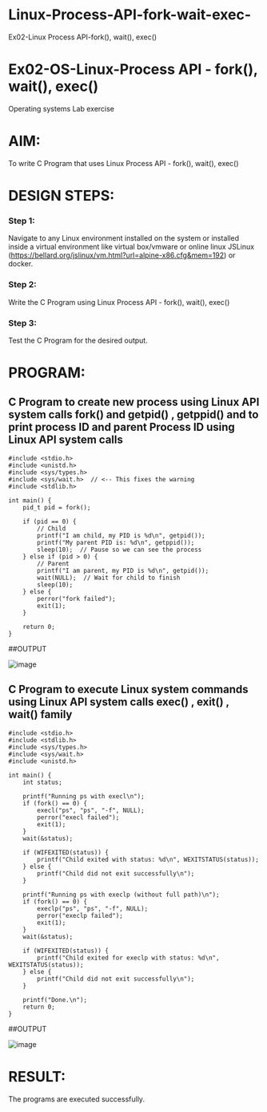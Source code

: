 # Linux-Process-API-fork-wait-exec-
Ex02-Linux Process API-fork(), wait(), exec()
# Ex02-OS-Linux-Process API - fork(), wait(), exec()
Operating systems Lab exercise


# AIM:
To write C Program that uses Linux Process API - fork(), wait(), exec()

# DESIGN STEPS:

### Step 1:

Navigate to any Linux environment installed on the system or installed inside a virtual environment like virtual box/vmware or online linux JSLinux (https://bellard.org/jslinux/vm.html?url=alpine-x86.cfg&mem=192) or docker.

### Step 2:

Write the C Program using Linux Process API - fork(), wait(), exec()

### Step 3:

Test the C Program for the desired output. 

# PROGRAM:

## C Program to create new process using Linux API system calls fork() and getpid() , getppid() and to print process ID and parent Process ID using Linux API system calls
```
#include <stdio.h>
#include <unistd.h>
#include <sys/types.h>
#include <sys/wait.h>  // <-- This fixes the warning
#include <stdlib.h>

int main() {
    pid_t pid = fork();

    if (pid == 0) {
        // Child
        printf("I am child, my PID is %d\n", getpid());
        printf("My parent PID is: %d\n", getppid());
        sleep(10);  // Pause so we can see the process
    } else if (pid > 0) {
        // Parent
        printf("I am parent, my PID is %d\n", getpid());
        wait(NULL);  // Wait for child to finish
        sleep(10);
    } else {
        perror("fork failed");
        exit(1);
    }

    return 0;
}
```

##OUTPUT

![image](https://github.com/user-attachments/assets/0a4be251-594f-473b-b527-3bfe032ee77f)

## C Program to execute Linux system commands using Linux API system calls exec() , exit() , wait() family

```
#include <stdio.h>
#include <stdlib.h>
#include <sys/types.h>
#include <sys/wait.h>
#include <unistd.h>

int main() {
    int status;
    
    printf("Running ps with execl\n");
    if (fork() == 0) {
        execl("ps", "ps", "-f", NULL);
        perror("execl failed");
        exit(1);
    }
    wait(&status);
    
    if (WIFEXITED(status)) {
        printf("Child exited with status: %d\n", WEXITSTATUS(status));
    } else {
        printf("Child did not exit successfully\n");
    }
    
    printf("Running ps with execlp (without full path)\n");
    if (fork() == 0) {
        execlp("ps", "ps", "-f", NULL);
        perror("execlp failed");
        exit(1);
    }
    wait(&status);
    
    if (WIFEXITED(status)) {
        printf("Child exited for execlp with status: %d\n", WEXITSTATUS(status));
    } else {
        printf("Child did not exit successfully\n");
    }
    
    printf("Done.\n");
    return 0;
}
```

##OUTPUT

![image](https://github.com/user-attachments/assets/8710a4c5-b8d1-4e56-8808-cff99ac52ccc)

# RESULT:
The programs are executed successfully.
